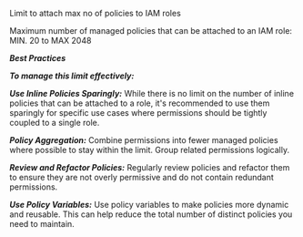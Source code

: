 Limit to attach max no of policies to IAM roles

Maximum number of managed policies that can be attached to an IAM role: MIN. 20 to MAX 2048


***Best Practices***


***To manage this limit effectively:***

***Use Inline Policies Sparingly:*** While there is no limit on the number of inline policies that can be attached to a role, 
it's recommended to use them sparingly for specific use cases where permissions should be tightly coupled to a single role.

***Policy Aggregation:*** Combine permissions into fewer managed policies where possible to stay within the limit. Group related permissions logically.

***Review and Refactor Policies:*** Regularly review policies and refactor them to ensure they are not overly permissive and do not contain redundant permissions.

***Use Policy Variables:*** Use policy variables to make policies more dynamic and reusable. This can help reduce the total number of distinct policies you need to maintain.


